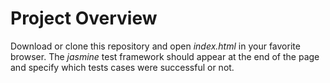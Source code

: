# Project Overview

Download or clone this repository and open _index.html_ in your favorite browser. The _jasmine_ test framework should appear at the end of the page and specify which tests cases were successful or not.
